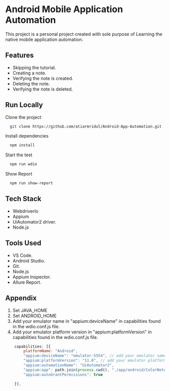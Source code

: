 # Android Mobile Application Automation

This project is a personal project created with sole purpose of Learning the native mobile application automation.

## Features

- Skipping the tutorial.
- Creating a note.
- Verifying the note is created.
- Deleting the note.
- Verifying the note is deleted.

## Run Locally

Clone the project

```bash {"id":"01J7TWY4RKEYT0E8W8P4QQK3KR"}
  git clone https://github.com/atiarmridul/Android-App-Automation.git
```

Install dependencies

```bash {"id":"01J7TWY4RKEYT0E8W8P7Q1J3BH"}
  npm install
```

Start the test

```bash {"id":"01J7TWY4RKEYT0E8W8P99KNTTW"}
  npm run wdio
```

Show Report 

```bash {"id":"01J7TX353VH5ZPK2XEH83HJW23"}
  npm run show-report
```

## Tech Stack

- WebdriverIo
- Appium
- UiAutomator2 driver.
- Node.js

## Tools Used

- VS Code.
- Android Studio.
- Git.
- Node.js
- Appium Inspector.
- Allure Report.

## Appendix

1. Set JAVA_HOME
2. Set ANDROID_HOME
3. Add your emulator name in "appium:deviceName" in capabilities found in the wdio.conf.js file.
4. Add your emulator platform version in "appium:platformVersion" in capabilities found in the wdio.conf.js file.

```javascript {"id":"01J7TWY4RMT4WSQXJ69TMKPYPV"}
    capabilities: [{
        platformName: "Android",
        "appium:deviceName": "emulator-5554", // add your emulator name here. 
        "appium:platformVersion": "11.0", // add your emulator platform version here. 
        "appium:automationName": "UiAutomator2",
        "appium:app": path.join(process.cwd(), "./app/android/ColorNote+Notepad.apk"),
        "appium:autoGrantPermissions": true

    }],

```

